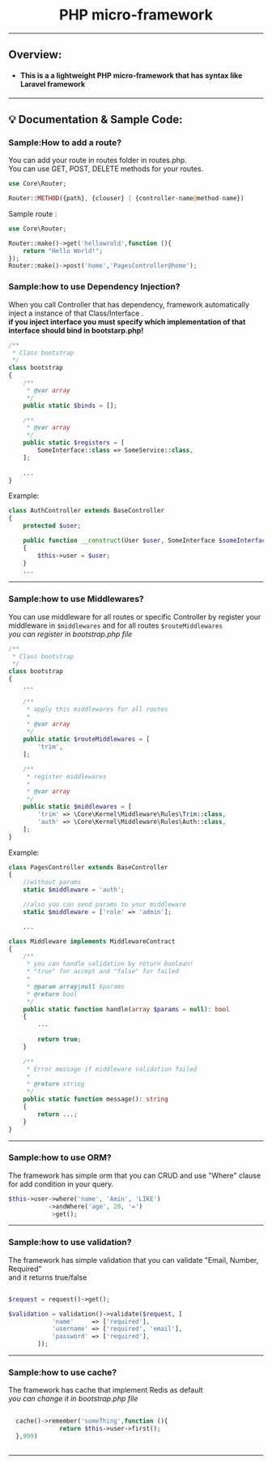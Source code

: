 <h1 align="center">
PHP micro-framework
</h1>

---------------------

## Overview:

- #### This is a a lightweight PHP micro-framework that has syntax like <strong>Laravel framework</strong>
 
----------------------

## :bulb: Documentation & Sample Code:


### Sample:How to add a route?

You can add your route in routes folder in routes.php.
<br>
You can use GET, POST, DELETE methods for your routes.
```php
use Core\Router;

Router::METHOD({path}, {clouser} | {controller-name@method-name}) 
```
Sample route :
```php
use Core\Router;

Router::make()->get('hellowrold',function (){
    return "Hello World!";
});
Router::make()->post('home','PagesController@home');
```

### Sample:how to use Dependency Injection?

When you call Controller that has dependency, framework automatically inject a instance of that Class/Interface .
<br>
<strong>if you inject interface you must specify which implementation of that interface should bind in bootstarp.php!</strong>
```php
/**
 * Class bootstrap
 */
class bootstrap
{
    /**
     * @var array
     */
    public static $binds = [];

    /**
     * @var array
     */
    public static $registers = [
        SomeInterface::class => SomeService::class,
    ];
    
    ...
}
```

Example:
```php
class AuthController extends BaseController
{
    protected $user;

    public function __construct(User $user, SomeInterface $someInterface)
    {
        $this->user = $user;
    }
    ...
```

---------------------

### Sample:how to use Middlewares?

You can use middleware for all routes or specific Controller by register your middleware in ```$middlewares``` and for all routes ```$routeMiddlewares```
<br>
<i>you can register in bootstrap.php file</i>
```php
/**
 * Class bootstrap
 */
class bootstrap
{
    ...
    
    /**
     * apply this middlewares for all routes
     *
     * @var array
     */
    public static $routeMiddlewares = [
        'trim',
    ];

    /**
     * register middlewares
     *
     * @var array
     */
    public static $middlewares = [
        'trim' => \Core\Kernel\Middleware\Rules\Trim::class,
        'auth' => \Core\Kernel\Middleware\Rules\Auth::class,
    ];
}
```

Example:
```php
class PagesController extends BaseController
{
    //without params
    static $middleware = 'auth';

    //also you can send params to your middleware
    static $middleware = ['role' => 'admin'];

    ...
```

```php
class Middleware implements MiddlewareContract
{
    /**
     * you can handle validation by return boolean!
     * "true" for accept and "false" for failed
     *
     * @param array|null $params
     * @return bool
     */
    public static function handle(array $params = null): bool
    {
        ...
        
        return true;
    }

    /**
     * Error message if middleware validation failed
     *
     * @return string
     */
    public static function message(): string
    {
        return ...;
    }
}
```

---------------------

### Sample:how to use ORM?
The framework has simple orm that you can CRUD and use "Where" clause for add condition in your query.
```php
$this->user->where('name', 'Amin', 'LIKE')
           ->andWhere('age', 20, '=')
            >get();
```

---------------------

### Sample:how to use validation?
The framework has simple validation that you can validate "Email, Number, Required"
<br>
and it returns true/false
```php

$request = request()->get();

$validation = validation()->validate($request, [
            'name'     => ['required'],
            'username' => ['required', 'email'],
            'password' => ['required'],
        ]);
```
---------------------

### Sample:how to use cache?
The framework has cache that implement Redis as default
<br>
<i>you can change it in bootstrap.php file</i>

```php
  
  cache()->remember('someThing',function (){
              return $this->user->first();
  },999)
  
```
---------------------
